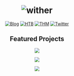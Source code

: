 <div align="center">

# <img src="https://readme-typing-svg.herokuapp.com?font=JetBrains+Mono&size=45&duration=3000&pause=1000&color=00FF41&center=true&vCenter=true&width=280&height=65&lines=wither" alt="wither" />

[![Blog](https://img.shields.io/badge/-Blog-FF5722?style=for-the-badge&logo=blogger&logoColor=white)](https://wither.blog)
[![HTB](https://img.shields.io/badge/-Hack%20The%20Box-111927?style=for-the-badge&logo=hackthebox&logoColor=9FEF00)](https://app.hackthebox.com/profile/wthr)
[![THM](https://img.shields.io/badge/-TryHackMe-212C42?style=for-the-badge&logo=tryhackme&logoColor=white)](https://tryhackme.com/p/wither)
[![Twitter](https://img.shields.io/badge/-Twitter-1DA1F2?style=for-the-badge&logo=twitter&logoColor=white)](https://twitter.com/0xwither)

## Featured Projects

<div align="center">

<p align="center">
<a href="https://github.com/wither/ridwalk">
<img src="https://github-readme-stats-sigma-five.vercel.app/api/pin/?username=wither&repo=ridwalk&theme=dark&bg_color=0d1117&title_color=00ff41&text_color=c9d1d9&icon_color=00ff41&border_color=21262d&border_radius=8&cache_seconds=86400" />
</a>
</p>

<p align="center">
<a href="https://github.com/wither/pwninit">
<img src="https://github-readme-stats-sigma-five.vercel.app/api/pin/?username=wither&repo=pwninit&theme=dark&bg_color=0d1117&title_color=00ff41&text_color=c9d1d9&icon_color=00ff41&border_color=21262d&border_radius=8&cache_seconds=86400" />
</a>
</p>

<p align="center">
<a href="https://github.com/wither/kali-build">
<img src="https://github-readme-stats-sigma-five.vercel.app/api/pin/?username=wither&repo=kali-build&theme=dark&bg_color=0d1117&title_color=00ff41&text_color=c9d1d9&icon_color=00ff41&border_color=21262d&border_radius=8&cache_seconds=86400" />
</a>
</p>

</div>
</div>
<br>

